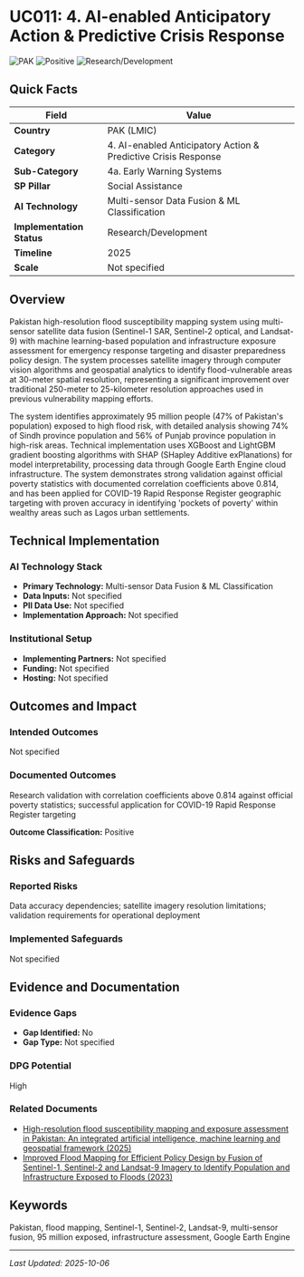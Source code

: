 # UC011: 4. AI-enabled Anticipatory Action & Predictive Crisis Response

![PAK](https://img.shields.io/badge/PAK-green) ![Positive](https://img.shields.io/badge/Positive-blue) ![Research/Development](https://img.shields.io/badge/Research/Development-orange)

## Quick Facts

| Field | Value |
|-------|-------|
| **Country** | PAK (LMIC) |
| **Category** | 4. AI-enabled Anticipatory Action & Predictive Crisis Response |
| **Sub-Category** | 4a. Early Warning Systems |
| **SP Pillar** | Social Assistance |
| **AI Technology** | Multi-sensor Data Fusion & ML Classification |
| **Implementation Status** | Research/Development |
| **Timeline** | 2025 |
| **Scale** | Not specified |

## Overview

Pakistan high-resolution flood susceptibility mapping system using multi-sensor satellite data fusion (Sentinel-1 SAR, Sentinel-2 optical, and Landsat-9) with machine learning-based population and infrastructure exposure assessment for emergency response targeting and disaster preparedness policy design. The system processes satellite imagery through computer vision algorithms and geospatial analytics to identify flood-vulnerable areas at 30-meter spatial resolution, representing a significant improvement over traditional 250-meter to 25-kilometer resolution approaches used in previous vulnerability mapping efforts.

The system identifies approximately 95 million people (47% of Pakistan's population) exposed to high flood risk, with detailed analysis showing 74% of Sindh province population and 56% of Punjab province population in high-risk areas. Technical implementation uses XGBoost and LightGBM gradient boosting algorithms with SHAP (SHapley Additive exPlanations) for model interpretability, processing data through Google Earth Engine cloud infrastructure. The system demonstrates strong validation against official poverty statistics with documented correlation coefficients above 0.814, and has been applied for COVID-19 Rapid Response Register geographic targeting with proven accuracy in identifying 'pockets of poverty' within wealthy areas such as Lagos urban settlements.

## Technical Implementation

### AI Technology Stack
- **Primary Technology:** Multi-sensor Data Fusion & ML Classification
- **Data Inputs:** Not specified
- **PII Data Use:** Not specified
- **Implementation Approach:** Not specified

### Institutional Setup
- **Implementing Partners:** Not specified
- **Funding:** Not specified
- **Hosting:** Not specified

## Outcomes and Impact

### Intended Outcomes
Not specified

### Documented Outcomes
Research validation with correlation coefficients above 0.814 against official poverty statistics; successful application for COVID-19 Rapid Response Register targeting

**Outcome Classification:** Positive

## Risks and Safeguards

### Reported Risks
Data accuracy dependencies; satellite imagery resolution limitations; validation requirements for operational deployment

### Implemented Safeguards
Not specified

## Evidence and Documentation

### Evidence Gaps
- **Gap Identified:** No
- **Gap Type:** Not specified

### DPG Potential
High


### Related Documents

- [High-resolution flood susceptibility mapping and exposure assessment in Pakistan: An integrated artificial intelligence, machine learning and geospatial framework (2025)](../../documents/D005.md)
- [Improved Flood Mapping for Efficient Policy Design by Fusion of Sentinel-1, Sentinel-2 and Landsat-9 Imagery to Identify Population and Infrastructure Exposed to Floods (2023)](../../documents/D006.md)

## Keywords
Pakistan, flood mapping, Sentinel-1, Sentinel-2, Landsat-9, multi-sensor fusion, 95 million exposed, infrastructure assessment, Google Earth Engine

---
*Last Updated: 2025-10-06*
